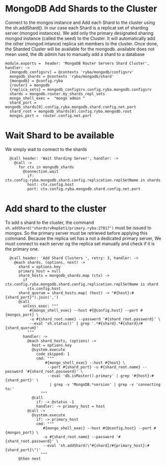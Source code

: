 
# MongoDB Add Shards to the Cluster


 Connect to the mongos instance and Add each Shard to the cluster using the sh.addShard().
 In our case each Shard is a replicat set of sharding server (mongod instances).
 We add only the primary designated sharing mongod instance (called the seed) to the Cluster.
 It will automatically add the other (mongod intance) replica set members to the cluster.
 Once done, the Sharded Cluster will be available for the mongodb.
 available does not mean used, the db admin has to manually add a shard to a database

    module.exports =  header: 'MongoDB Router Servers Shard Cluster', handler: ->
      [mongodb_configsrv] = @contexts 'ryba/mongodb/configsrv'
      mongodb_shards = @contexts 'ryba/mongodb/shard'
      {mongodb} = @config.ryba
      {router} = mongodb
      {replica_sets} = mongodb_configsrv.config.ryba.mongodb.configsrv
      shards = mongodb.router.my_shards_repl_sets
      mongo_shell_exec =  "mongo admin "
      shard_port = mongodb_shards[0].config.ryba.mongodb.shard.config.net.port
      shard_root = mongodb_shards[0].config.ryba.mongodb.root
      mongos_port =  router.config.net.port

# Wait Shard to be available

We simply wait to connect to the shards

      @call header: 'Wait Sharding Server', handler: ->
        @call ->
          for ctx in mongodb_shards
            @connection.wait
              if:  ctx.config.ryba.mongodb.shard.config.replication.replSetName in shards
              host: ctx.config.host
              port: ctx.config.ryba.mongodb.shard.config.net.port

# Add shard to the cluster

To add s shard to the cluster, the command `sh.addShard("shardsrvRepSet1/primary.ryba:27017")`
must be issued to mongos.
So the primary server must be retrieved before applying this command. Because the replica set has a not a dedicated primary server,
We must connect to each server og the replica set manually and check if it is the primary one.


      @call header: 'Add Shard Clusters ', retry: 3, handler: ->
        @each shards, (options, next) ->
          shard = options.key
          primary_host = null
          shard_hosts = mongodb_shards.map (ctx) ->
            if ctx.config.ryba.mongodb.shard.config.replication.replSetName is shard
              ctx.config.host
          shard_quorum = shard_hosts.map( (host) -> "#{host}:#{shard_port}").join(',')
          @call
            unless_exec: """
               #{mongo_shell_exec} --host #{@config.host} --port #{mongos_port} \
               -u #{shard_root.name} --password '#{shard_root.password}' \
               --eval 'sh.status()' | grep '.*#{shard}.*#{shard}/#{shard_quorum}'
              """
            handler: ->
              @each shard_hosts, (options) ->
                host = options.key
                @system.execute
                  code_skipped: 1
                  cmd: """
                      #{mongo_shell_exec} --host #{host} \
                       --port #{shard_port} -u #{shard_root.name} --password '#{shard_root.password}' \
                       --eval 'db.isMaster().primary' | grep '#{host}:#{shard_port}' \
                        | grep -v 'MongoDB.*version' | grep -v 'connecting to:'
                    """
                @call 
                  if: -> @status -1
                  handler: -> primary_host = host
              @call ->
                @system.execute
                  if: -> primary_host
                  cmd: """
                     #{mongo_shell_exec} --host #{@config.host} --port #{mongos_port} \
                     -u #{shard_root.name} --password '#{shard_root.password}' \
                     --eval 'sh.addShard(\"#{shard}/#{primary_host}:#{shard_port}\")'
                    """
          @then next
